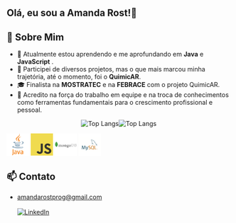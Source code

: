 ## Olá, eu sou a Amanda Rost!👋  


## 🚀 Sobre Mim

- 🌱 Atualmente estou aprendendo e me aprofundando em **Java** e **JavaScript** .
- 💼 Participei de diversos projetos, mas o que mais marcou minha trajetória, até o momento, foi o **QuimicAR**.
- 🎓 Finalista na **MOSTRATEC** e na **FEBRACE** com o projeto QuimicAR.
- 🤝 Acredito na força do trabalho em equipe e na troca de conhecimentos como ferramentas fundamentais para o crescimento profissional e pessoal.

<p align="center"> <img src="https://github-readme-stats.vercel.app/api?username=Amanda-Rost&theme=radical&show_icons=true&hide_border=false&count_private=true" alt="Top Langs" height="200"/><img src="https://github-readme-stats.vercel.app/api/top-langs/?username=Amanda-Rost&theme=radical&show_icons=true&hide_border=false&layout=compact" alt="Top Langs" height="200" /> </p>


<p> <img src="https://raw.githubusercontent.com/github/explore/main/topics/java/java.png" alt="Java" height="50"/> <img src="https://raw.githubusercontent.com/github/explore/main/topics/javascript/javascript.png" alt="JavaScript" height="50"/> <img src="https://raw.githubusercontent.com/github/explore/main/topics/mongodb/mongodb.png" alt="MongoDB" height="50"/> <img src="https://raw.githubusercontent.com/github/explore/main/topics/mysql/mysql.png" alt="MySQL" height="50"/></p>

## 📫 Contato

- amandarostprog@gmail.com <br><br>
<a href="https://www.linkedin.com/in/amanda-teixeira-rost-387a042b7/"><img alt="LinkedIn" src="https://img.shields.io/badge/-LinkedIn-282A36?style=for-the-badge&logo=Linkedin&logoColor=white)" /></a>




